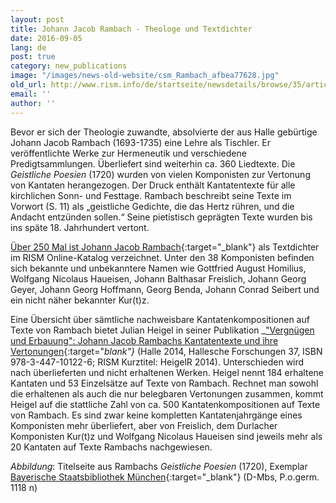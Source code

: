 ```yaml
---
layout: post
title: Johann Jacob Rambach - Theologe und Textdichter
date: 2016-09-05
lang: de
post: true
category: new_publications
image: "/images/news-old-website/csm_Rambach_afbea77628.jpg"
old_url: http://www.rism.info/de/startseite/newsdetails/browse/35/article/64/johann-jacob-rambach-theologian-and-writer.html
email: ''
author: ''
---
```


Bevor er sich der Theologie zuwandte, absolvierte der aus Halle gebürtige Johann Jacob Rambach (1693-1735) eine Lehre als Tischler. Er veröffentlichte Werke zur Hermeneutik und verschiedene Predigtsammlungen. Überliefert sind weiterhin ca. 360 Liedtexte. Die _Geistliche Poesien_ (1720) wurden von vielen Komponisten zur Vertonung von Kantaten herangezogen. Der Druck enthält Kantatentexte für alle kirchlichen Sonn- und Festtage. Rambach beschreibt seine Texte im Vorwort (S. 11) als „geistliche Gedichte, die das Hertz rühren, und die Andacht entzünden sollen.“ Seine pietistisch geprägten Texte wurden bis ins späte 18. Jahrhundert vertont.

[Über 250 Mal ist Johann Jacob Rambach](https://opac.rism.info/search?View=rism&q=119091852){:target="_blank"} als Textdichter im RISM Online-Katalog verzeichnet. Unter den 38 Komponisten befinden sich bekannte und unbekanntere Namen wie Gottfried August Homilius, Wolfgang Nicolaus Haueisen, Johann Balthasar Freislich, Johann Georg Geyer, Johann Georg Hoffmann, Georg Benda, Johann Conrad Seibert und ein nicht näher bekannter Kur(t)z.

Eine Übersicht über sämtliche nachweisbare Kantatenkompositionen auf Texte von Rambach bietet Julian Heigel in seiner Publikation _["Vergnügen und Erbauung": Johann Jacob Rambachs Kantatentexte und ihre Vertonungen](https://www.francke-halle.de/de/verlag/){:target="_blank"}_ (Halle 2014, Hallesche Forschungen 37, ISBN 978-3-447-10122-6; RISM Kurztitel: HeigelR 2014). Unterschieden wird nach überlieferten und nicht erhaltenen Werken. Heigel nennt 184 erhaltene Kantaten und 53 Einzelsätze auf Texte von Rambach. Rechnet man sowohl die erhaltenen als auch die nur belegbaren Vertonungen zusammen, kommt Heigel auf die stattliche Zahl von ca. 500 Kantatenkompositionen auf Texte von Rambach. Es sind zwar keine kompletten Kantatenjahrgänge eines Komponisten mehr überliefert, aber von Freislich, dem Durlacher Komponisten Kur(t)z und Wolfgang Nicolaus Haueisen sind jeweils mehr als 20 Kantaten auf Texte Rambachs nachgewiesen.


_Abbildung_: Titelseite aus Rambachs _Geistliche Poesien_ (1720), Exemplar [Bayerische Staatsbibliothek München](http://www.mdz-nbn-resolving.de/urn/resolver.pl?urn=urn:nbn:de:bvb:12-bsb10116678-9){:target="_blank"} (D-Mbs, P.o.germ. 1118 n)
